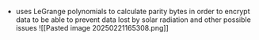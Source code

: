 - uses LeGrange polynomials to calculate parity bytes in order to encrypt data to be able to prevent data lost by solar radiation and other possible issues
![[Pasted image 20250221165308.png]]